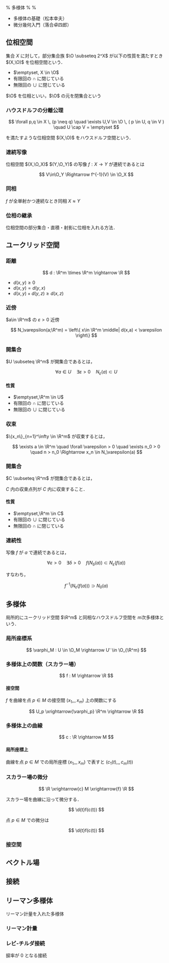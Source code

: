 % 多様体
%
%

$$
\newcommand{\O}{\mathcal{O}}
\newcommand{\R}{\mathbb{R}}
$$

- 多様体の基礎（松本幸夫）
- 微分幾何入門（落合卓四郎）

## 位相空間

集合 $X$ に対して，部分集合族 $\O \subseteq 2^X$ が以下の性質を満たすとき $(X,\O)$ を位相空間という．

- $\emptyset, X \in \O$
- 有限回の $\cap$ に閉じている
- 無限回の $\cup$ に閉じている

$\O$ を位相といい，$\O$ の元を閉集合という

### ハウスドルフの分離公理

$$
\forall p,q \in X \, (p \neq q) \quad \exists U,V \in \O \, ( p \in U, q \in V ) \quad U \cap V = \emptyset
$$

を満たすような位相空間 $(X,\O)$ をハウスドルフ空間という．

### 連続写像

位相空間 $(X,\O_X)$ $(Y,\O_Y)$ の写像 $f : X \rightarrow Y$ が連続であるとは

$$
V\in\O_Y \Rightarrow f^{-1}(V) \in \O_X
$$

### 同相

$f$ が全単射かつ連続なとき同相 $X \approx Y$

### 位相の継承

位相空間の部分集合・直積・射影に位相を入れる方法．

## ユークリッド空間

### 距離

$$
d : \R^m \times \R^m \rightarrow \R
$$

- $d(x,y) \geq 0$
- $d(x,y) = d(y,x)$
- $d(x,y) + d(y,z) \geq d(x,z)$

### 近傍

$a\in \R^m$ の $\varepsilon > 0$ 近傍

$$
N_\varepsilon(a;\R^m) = \left\{ x\in \R^m \middle| d(x,a) < \varepsilon \right\}
$$

### 開集合

$U \subseteq \R^m$ が開集合であるとは，

$$
\forall a \in U \quad \exists \varepsilon > 0 \quad N_\varepsilon(a) \subset U
$$

#### 性質

- $\emptyset,\R^m \in U$
- 有限回の $\cap$ に閉じている
- 無限回の $\cup$ に閉じている

### 収束

$\{x_n\}_{n=1}^\infty \in \R^m$ が収束するとは，

$$
\exists a \in \R^m \quad \forall \varepsilon > 0 \quad \exists n_0 > 0 \quad n > n_0 \Rightarrow x_n \in N_\varepsilon(a)
$$

### 開集合

$C \subseteq \R^m$ が閉集合であるとは，

$C$ 内の収束点列が $C$ 内に収束すること．

#### 性質

- $\emptyset,\R^m \in C$
- 有限回の $\cup$ に閉じている
- 無限回の $\cap$ に閉じている

### 連続性

写像 $f$ が $a$ で連続であるとは，

$$
\forall \varepsilon > 0 \quad \exists \delta > 0 \quad f(N_\delta(a)) \subset  N_\varepsilon(f(a))
$$

すなわち，

$$
f^{-1}(N_\varepsilon(f(a))) \supset N_\delta(a)
$$

## 多様体

局所的にユークリッド空間 $\R^m$ と同相なハウスドルフ空間を $m$次多様体という．

### 局所座標系

$$
\varphi_M : U \in \O_M \rightarrow U' \in \O_{\R^m}
$$

### 多様体上の関数（スカラー場）

$$
f : M \rightarrow \R
$$

#### 接空間

$f$ を曲線を点 $p \in M$ の接空間 $(x_1,,,x_m)$ 上の関数にする

$$
U_p \xrightarrow{\varphi_p} \R^m \rightarrow \R
$$

### 多様体上の曲線

$$
c : \R \rightarrow M
$$

#### 局所座標上

曲線を点 $p \in M$ での局所座標 $(x_1,,,x_m)$ で表すと $(c_1(t),,,c_m(t))$

### スカラー場の微分

$$
\R \xrightarrow{c} M \xrightarrow{f} \R
$$

スカラー場を曲線に沿って微分する．

$$
\d{t}f(c(t))
$$

点 $p \in M$ での微分は

$$
\d{t}f(c(t))
$$

### 接空間

## ベクトル場

## 接続

## リーマン多様体

リーマン計量を入れた多様体

### リーマン計量

### レビ-チルダ接続

捩率が 0 となる接続
